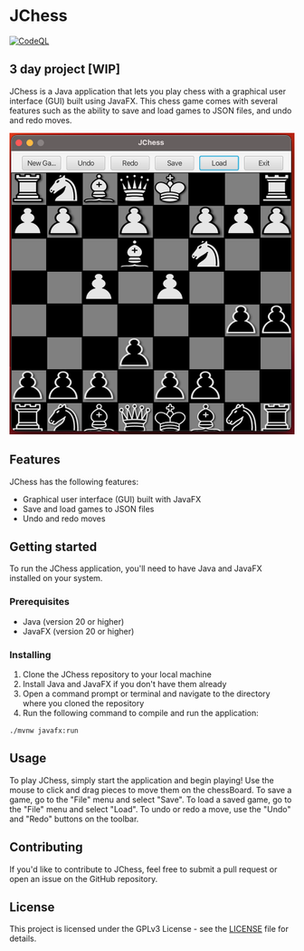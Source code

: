 # JChess

[![CodeQL](https://github.com/javachaos/JChess/actions/workflows/codeql.yml/badge.svg)](https://github.com/javachaos/JChess/actions/workflows/codeql.yml)

## 3 day project [WIP]

JChess is a Java application that lets you play chess with a graphical user interface (GUI) built using JavaFX. This chess game comes with several features such as the ability to save and load games to JSON files, and undo and redo moves.

![JChess Img](src/main/resources/img.png)

## Features

JChess has the following features:

- Graphical user interface (GUI) built with JavaFX
- Save and load games to JSON files
- Undo and redo moves

## Getting started

To run the JChess application, you'll need to have Java and JavaFX installed on your system.

### Prerequisites

- Java (version 20 or higher)
- JavaFX (version 20 or higher)

### Installing

1. Clone the JChess repository to your local machine
2. Install Java and JavaFX if you don't have them already
3. Open a command prompt or terminal and navigate to the directory where you cloned the repository
4. Run the following command to compile and run the application:

```
./mvnw javafx:run
```
## Usage

To play JChess, simply start the application and begin playing! Use the mouse to click and drag pieces to move them on the chessBoard. To save a game, go to the "File" menu and select "Save". To load a saved game, go to the "File" menu and select "Load". To undo or redo a move, use the "Undo" and "Redo" buttons on the toolbar.

## Contributing

If you'd like to contribute to JChess, feel free to submit a pull request or open an issue on the GitHub repository.

## License

This project is licensed under the GPLv3 License - see the [LICENSE](LICENSE) file for details.

